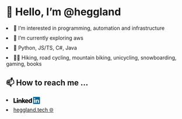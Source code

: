 <h1> 👋 Hello, I’m @heggland </h1>
<div style="display: flex; flex-direction: column; gap: 10px">
<li>👀 I’m interested in programming, automation and infrastructure</li>
<li>🌱 I’m currently exploring aws </li>
<li>💞️ Python, JS/TS, C#, Java </li>
<li>🤸‍♂️ Hiking, road cycling, mountain biking, unicycling, snowboarding, gaming, books </li>

</div>

<!---- 💞️ I’m looking to collaborate on ... --->

<h2> 📫 How to reach me ... </h2>
<div style="display: flex; flex-direction: column; gap: 10px">
  <li style="position: relative;"><a style="position: absolute; top:0; bottom:0; margin: auto" href="https://no.linkedin.com/in/kjetil-heggland-2485741a0" target="_blank" alt="linkedin my profile link"> <img src="img/linkedin.png" height="20" alt="linkedin logo"/> </a></li>
<li><a href="https://heggland.tech" target="_blank" alt="webpage my homepage link">heggland.tech 🌐</a></li>
</div>

<!---
heggland/heggland is a ✨ special ✨ repository because its `README.md` (this file) appears on your GitHub profile.
You can click the Preview link to take a look at your changes.
--->

